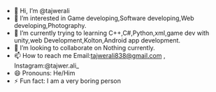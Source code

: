 - 👋 Hi, I’m @tajwerali
- 👀 I’m interested in Game developing,Software developing,Web developing,Photography.
- 🌱 I’m currently trying to learning C++,C#,Python,xml,game dev with unity,web Development,Kolton,Android app development.
- 💞️ I’m looking to collaborate on Nothing currently.
- 📫 How to reach me Email:tajwerali838@gmail.com , Instagram:@tajwer.ali_
- 😄 Pronouns: He/Him
- ⚡ Fun fact: I am a very boring person

<!---
tajwerali/tajwerali is a ✨ special ✨ repository because its `README.md` (this file) appears on your GitHub profile.
You can click the Preview link to take a look at your changes.
--->
